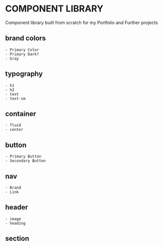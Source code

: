 # COMPONENT LIBRARY

Component library built from scratch for my Portfolio and Further projects

## brand colors

```
- Primary Color
- Primary Dark?
- Gray
```

## typography

```
- h1
- h2
- text
- text-sm
```

## container

```
- fluid
- center
```

## button

```
- Primary Button
- Secondary Button
```

## nav

```
- Brand
- Link
```

## header

```
- image
- heading
```

## section
